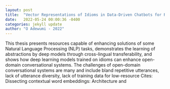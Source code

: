 ```yaml
---
layout: post
title:  "Vector Representations of Idioms in Data-Driven Chatbots for Robust Assistance"
date:   2022-05-24 00:00:36 -0400
categories: jekyll update
author: "O Adewumi - 2022"
---
```

This thesis presents resources capable of enhancing solutions of some Natural Language Processing (NLP) tasks, demonstrates the learning of abstractions by deep models through cross-lingual transferability, and shows how deep learning models trained on idioms can enhance open-domain conversational systems. The challenges of open-domain conversational systems are many and include bland repetitive utterances, lack of utterance diversity, lack of training data for low-resource  Cites: Dissecting contextual word embeddings: Architecture and